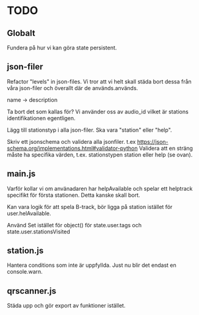 # TODO

## Globalt

Fundera på hur vi kan göra state persistent. 

## json-filer
Refactor "levels" in json-files. Vi tror att vi helt skall städa bort dessa från våra json-filer och överallt där de används.används.

name -> description

Ta bort det som kallas för? Vi använder oss av audio_id vilket är stations identifikationen egentligen.

Lägg till stationstyp  i alla json-filer. Ska vara "station" eller "help".

Skriv ett jsonschema och validera alla jsonfiler. t.ex https://json-schema.org/implementations.html#validator-python
Validera att en sträng måste ha specifika värden, t.ex. stationstypen station eller help (se ovan).

## main.js 

Varför kollar vi om använadaren har helpAvailable och spelar ett helptrack specifikt för första stationen. 
Detta kanske skall bort.

Kan vara logik för att spela B-track, bör ligga på station istället för user.helAvailable.

Använd Set istället för object() för state.user.tags och state.user.stationsVisited

## station.js

Hantera conditions som inte är uppfyllda. Just nu blir det endast en console.warn.

## qrscanner.js

Städa upp och gör export av funktioner istället.
